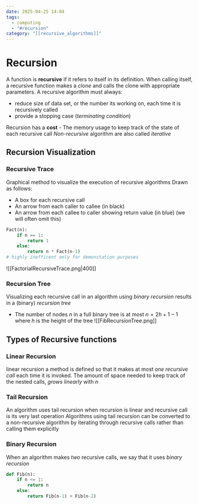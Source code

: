 ```yaml
---
date: 2025-04-25 14:04
tags:
  - computing
  - "#recursion"
category: "[[recursive_algorithms]]"
---
```

# Recursion

A function is **recursive** if it refers to itself in its definition.
When calling itself, a recursive function makes a *clone* and calls the clone with appropriate parameters.
A recursive algorithm must always:
- reduce size of data set, or the number its working on, each time it is recursively called
- provide a stopping case (*terminating condition*)

Recursion has a **cost** - The memory usage to keep track of the state of each recursive call
*Non-recursive* algorithm are also called *iterative*

## Recursion Visualization
### Recursive Trace
Graphical method to visualize the execution of recursive algorithms
Drawn as follows: 
- A box for each recursive call
- An arrow from each caller to callee (in black)
- An arrow from each callee to caller showing return value (in blue) (we will often omit this)
```python title:Fact(4)
Fact(n):
	if n == 1:
		return 1
	else:
		return n * Fact(n-1)
# highly inefficent only for demonstation purposes
```

![[FactorialRecursiveTrace.png|400]]
### Recursion Tree
Visualizing each recursive call in an algorithm using *binary recursion* results in a (binary) *recursion tree*
- The number of nodes $n$ in a full binary tree is at most $n = 2h+1 - 1$ where $h$ is the height of the tree
![[FibRecursionTree.png]]
## Types of Recursive functions
### Linear Recursion
linear recursion a method is defined so that it makes at most *one recursive call* each time it is invoked.
The amount of space needed to keep track of the nested calls, *grows linearly* with *n*

### Tail Recursion
An algorithm uses tail recursion when recursion is linear and recursive call is its very last operation
Algorithms using tail recursion can be converted to a non-recursive algorithm by iterating through recursive calls rather than calling them explicitly

### Binary Recursion
When an algorithm makes *two* recursive calls, we say that it uses *binary recursion*
```python title:Fib(n)
def Fib(n):
	if n <= 1:
		return n
	else:
		return Fib(n-1) + Fib(n-2)
```



